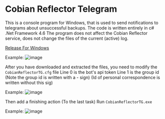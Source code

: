 # Cobian Reflector Telegram

This is a console program for Windows, that is used to send notifications to telegrams about unsuccessful backups. The code is written entirely in c# .Net Framework 4.6 The program does not affect the Cobian Reflector service, does not change the files of the current (active) log.

[Release For Windows](https://github.com/e-gaydarzhi-2077/Cobian_Reflector_Telegram/releases/tag/v1.0)

Example:
![image](https://user-images.githubusercontent.com/107859162/191241057-3c8876c5-0f69-46f4-9ca4-7f549bf2250c.png)

After you have downloaded and extracted the files, you need to modify the ```CobianReflectorTG.cfg``` file
Line 0 is the bot's api token
Line 1 is the group id
(Note the group id is written with a - sign)
(Id of personal correspondence is written without this sig)

Example:
![image](https://user-images.githubusercontent.com/107859162/191242438-9e199706-2d0d-414f-a027-6194cc7894e1.png)

Then add a finishing action (To the last task)
Run ```CobianReflectorTG.exe```

Example:
![image](https://user-images.githubusercontent.com/107859162/191242909-678be467-401b-496d-b97f-4ecd154c53d7.png)

